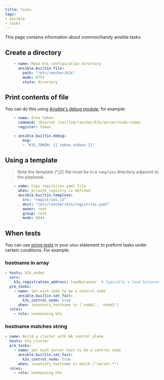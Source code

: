 ```yaml
---
title: Tasks
tags:
- ansible
- tasks
---
```


This page contains information about common/handy ansible tasks.
<!--more-->

## Create a directory

```yaml
    - name: Make k3s configuration directory
      ansible.builtin.file:
        path: "/etc/rancher/k3s"
        mode: 0755
        state: directory
```

## Print contents of file

You can do this using [Ansible's debug module](https://docs.ansible.com/ansible/latest/collections/ansible/builtin/debug_module.html), 
for example:

```yaml
    - name: Echo token
      command: /bin/cat /var/lib/rancher/k3s/server/node-token
      register: token

    - ansible.builtin.debug:
        msg:
        - "K3S_TOKEN: {{ token.stdout }}"
```

## Using a template

> Note the template (*.j2) file must be in a `template` directory adjacent to the playbook.

```yaml
    - name: Copy registries.yaml file
      when: private_registry is defined
      ansible.builtin.template:
        src: "registries.j2"
        dest: "/etc/rancher/k3s/registries.yaml"
        owner: root
        group: root
        mode: 0644
```

## When tests

You can use [string tests](https://docs.ansible.com/ansible/latest/playbook_guide/playbooks_tests.html#testing-strings) 
in your `when` statement to preform tasks under certain conditions. For example:

### hostname in array

```yaml
- hosts: k3s_nodes
  vars:
    k3s_registration_address: loadbalancer  # Typically a load balancer.
  pre_tasks:
    - name: Set each node to be a control node
      ansible.builtin.set_fact:
        k3s_control_node: true
      when: inventory_hostname in ['node2', 'node3']
  roles:
    - role: xanmanning.k3s
```

### hostname matches string

```yaml
- name: Build a cluster with HA control plane
  hosts: k3s_cluster
  pre_tasks:
    - name: Set each server host to be a control node
      ansible.builtin.set_fact:
        k3s_control_node: true
      when: inventory_hostname is match ("server.*")
  roles:
    - role: xanmanning.k3s
```